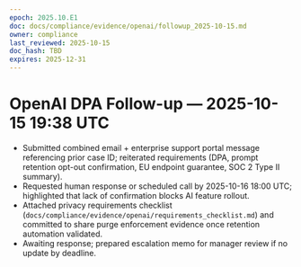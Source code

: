 ```yaml
---
epoch: 2025.10.E1
doc: docs/compliance/evidence/openai/followup_2025-10-15.md
owner: compliance
last_reviewed: 2025-10-15
doc_hash: TBD
expires: 2025-12-31
---
```


# OpenAI DPA Follow-up — 2025-10-15 19:38 UTC

- Submitted combined email + enterprise support portal message referencing prior case ID; reiterated requirements (DPA, prompt retention opt-out confirmation, EU endpoint guarantee, SOC 2 Type II summary).
- Requested human response or scheduled call by 2025-10-16 18:00 UTC; highlighted that lack of confirmation blocks AI feature rollout.
- Attached privacy requirements checklist (`docs/compliance/evidence/openai/requirements_checklist.md`) and committed to share purge enforcement evidence once retention automation validated.
- Awaiting response; prepared escalation memo for manager review if no update by deadline.
